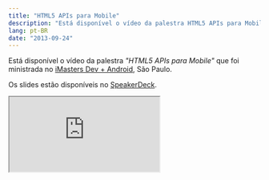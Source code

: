 ```yaml
---
title: "HTML5 APIs para Mobile"
description: "Está disponível o vídeo da palestra HTML5 APIs para Mobile que foi ministrada no iMasters Dev + Android, São Paulo."
lang: pt-BR
date: "2013-09-24"
---
```


<p>Está disponível o vídeo da palestra <em>"HTML5 APIs para Mobile"</em> que foi ministrada no <a href="intercon.imasters.com.br/dev/android/">iMasters Dev + Android</a>, São Paulo.</p>

<p>Os slides estão disponíveis no <a href="https://speakerdeck.com/zenorocha/html5-apis-para-mobile">SpeakerDeck</a>.</p>

<div class="iframe-wrap">
  <iframe src="https://www.youtube.com/embed/ncYj9Z8LwNM">
  </iframe>
</div>
